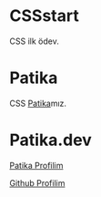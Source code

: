 # CSSstart

CSS ilk ödev.

# Patika

CSS [Patika](https://www.patika.dev/tr)mız.

# Patika.dev

[Patika Profilim](https://app.patika.dev/nobran)

[Github Profilim](https://github.com/NizMucahit)
